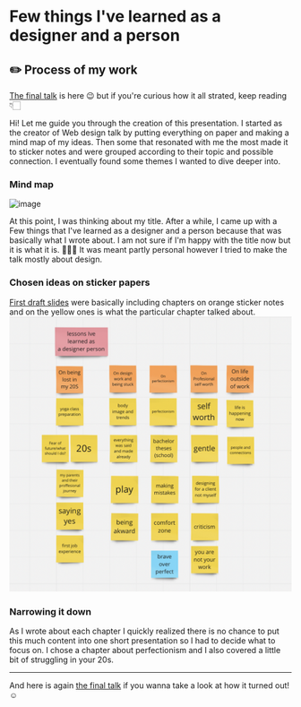 # Few things I've learned as a designer and a person
## ✏️ Process of my work 

[The final talk](…) is here 😉 but if you're curious how it all strated, keep reading👇🏻 <!-- 06-storytelling
/index.md -->

<!-- Treat this as the case study to your article/talk/presentation. Document, discuss, and show your process (mind maps, chunking, draft and revised content, links to resources, etc.) -->
<!-- Preparing a conference talk: https://adactio.com/journal/14363 -->
<!-- A refresher about case studies: https://thegymnasium.com/courses/take5/taking-your-portfolio-case-studies-to-the-next-level -->
 
Hi! Let me guide you through the creation of this presentation. I started as the creator of Web design talk by putting everything on paper and making a mind map of my ideas. Then some that resonated with me the most made it to sticker notes and were grouped according to their topic and possible connection. I eventually found some themes I wanted to dive deeper into.

### Mind map
![image](https://user-images.githubusercontent.com/116082661/225023187-ce120fea-d18a-4f6a-b95b-b555148357c6.png)

At this point, I was thinking about my title. After a while, I came up with a Few things that I've learned as a designer and a person because that was basically what I wrote about. I am not sure if I'm happy with the title now but it is what it is.  🤷🏼‍♀️ It was meant partly personal however I tried to make the talk mostly about design. 

### Chosen ideas on sticker papers
[First draft slides](Untitled.pdf) were basically including chapters on orange sticker notes and on the yellow ones is what the particular chapter talked about. 
![image](Screenshot%202023-03-07%20at%2010.22.55.png)

### Narrowing it down

As I wrote about each chapter I quickly realized there is no chance to put this much content into one short presentation so I had to decide what to focus on. I chose a chapter about perfectionism and I also covered a little bit of struggling in your 20s. 

--- 
 And here is again [the final talk](…) <!-- 06-storytelling
/index.md --> if you wanna take a look at how it turned out! ☺️
